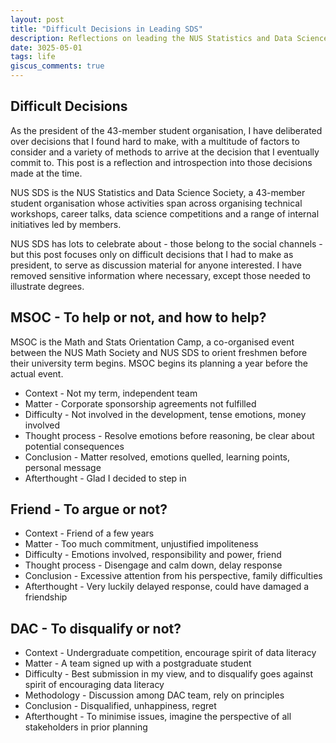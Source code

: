 ```yaml
---
layout: post
title: "Difficult Decisions in Leading SDS"
description: Reflections on leading the NUS Statistics and Data Science Society in AY2021/22.
date: 3025-05-01
tags: life
giscus_comments: true
---
```


## Difficult Decisions

As the president of the 43-member student organisation, I have deliberated over decisions that I found hard to make, with a multitude of factors to consider and a variety of methods to arrive at the decision that I eventually commit to. This post is a reflection and introspection into those decisions made at the time.

NUS SDS is the NUS Statistics and Data Science Society, a 43-member student organisation whose activities span across organising technical workshops, career talks, data science competitions and a range of internal initiatives led by members. 

NUS SDS has lots to celebrate about - those belong to the social channels - but this post focuses only on difficult decisions that I had to make as president, to serve as discussion material for anyone interested. I have removed sensitive information where necessary, except those needed to illustrate degrees.

## MSOC - To help or not, and how to help?

MSOC is the Math and Stats Orientation Camp, a co-organised event between the NUS Math Society and NUS SDS to orient freshmen before their university term begins. MSOC begins its planning a year before the actual event. 

- Context - Not my term, independent team
- Matter - Corporate sponsorship agreements not fulfilled
- Difficulty - Not involved in the development, tense emotions, money involved
- Thought process - Resolve emotions before reasoning, be clear about potential consequences
- Conclusion - Matter resolved, emotions quelled, learning points, personal message
- Afterthought - Glad I decided to step in

## Friend - To argue or not?

- Context - Friend of a few years
- Matter - Too much commitment, unjustified impoliteness
- Difficulty - Emotions involved, responsibility and power, friend
- Thought process - Disengage and calm down, delay response
- Conclusion - Excessive attention from his perspective, family difficulties
- Afterthought - Very luckily delayed response, could have damaged a friendship

## DAC - To disqualify or not?

- Context - Undergraduate competition, encourage spirit of data literacy
- Matter - A team signed up with a postgraduate student
- Difficulty - Best submission in my view, and to disqualify goes against spirit of encouraging data literacy
- Methodology - Discussion among DAC team, rely on principles
- Conclusion - Disqualified, unhappiness, regret
- Afterthought - To minimise issues, imagine the perspective of all stakeholders in prior planning